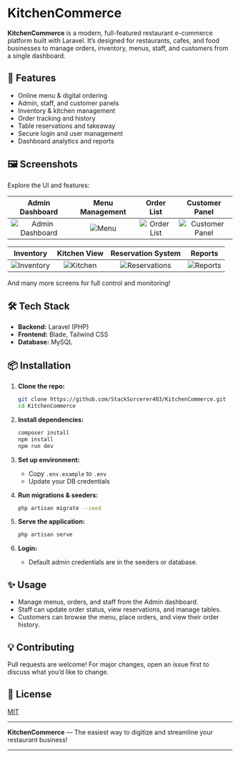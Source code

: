 # KitchenCommerce

**KitchenCommerce** is a modern, full-featured restaurant e-commerce platform built with Laravel. It’s designed for restaurants, cafes, and food businesses to manage orders, inventory, menus, staff, and customers from a single dashboard.

## 🚀 Features

* Online menu & digital ordering
* Admin, staff, and customer panels
* Inventory & kitchen management
* Order tracking and history
* Table reservations and takeaway
* Secure login and user management
* Dashboard analytics and reports

## 🖼️ Screenshots

Explore the UI and features:

|                                                      Admin Dashboard                                                      |                                                 Menu Management                                                |                                                      Order List                                                      |                                                      Customer Panel                                                      |
| :-----------------------------------------------------------------------------------------------------------------------: | :------------------------------------------------------------------------------------------------------------: | :------------------------------------------------------------------------------------------------------------------: | :----------------------------------------------------------------------------------------------------------------------: |
| ![Admin Dashboard](https://user-images.githubusercontent.com/48250220/191907727-6f3155f9-53c1-4f73-a639-15a3df620bb4.png) | ![Menu](https://user-images.githubusercontent.com/48250220/191907740-b59b4c10-6550-4b9e-bc35-483c633667f6.png) | ![Order List](https://user-images.githubusercontent.com/48250220/191907761-222d06bb-eca3-42cb-939a-c6da2cb6996e.png) | ![Customer Panel](https://user-images.githubusercontent.com/48250220/191907811-3e036e5e-b895-4e58-83b6-795c59cad218.png) |

|                                                      Inventory                                                      |                                                    Kitchen View                                                   |                                                   Reservation System                                                   |                                                      Reports                                                      |
| :-----------------------------------------------------------------------------------------------------------------: | :---------------------------------------------------------------------------------------------------------------: | :--------------------------------------------------------------------------------------------------------------------: | :---------------------------------------------------------------------------------------------------------------: |
| ![Inventory](https://user-images.githubusercontent.com/48250220/191907822-03fd61b9-a1fe-47fe-afd5-ac39249ffb1c.png) | ![Kitchen](https://user-images.githubusercontent.com/48250220/191907863-6a95633c-5b34-4e41-b6d7-d7aff6b09e55.png) | ![Reservations](https://user-images.githubusercontent.com/48250220/191907922-66f4cf96-4535-4515-8b2b-1586fd8e76e0.png) | ![Reports](https://user-images.githubusercontent.com/48250220/191907930-483ef487-60d9-49c5-8b37-45c0a50900ce.png) |

And many more screens for full control and monitoring!

## 🛠️ Tech Stack

* **Backend:** Laravel (PHP)
* **Frontend:** Blade, Tailwind CSS
* **Database:** MySQL

## 📦 Installation

1. **Clone the repo:**

   ```bash
   git clone https://github.com/StackSorcerer403/KitchenCommerce.git
   cd KitchenCommerce
   ```

2. **Install dependencies:**

   ```bash
   composer install
   npm install
   npm run dev
   ```

3. **Set up environment:**

   * Copy `.env.example` to `.env`
   * Update your DB credentials

4. **Run migrations & seeders:**

   ```bash
   php artisan migrate --seed
   ```

5. **Serve the application:**

   ```bash
   php artisan serve
   ```

6. **Login:**

   * Default admin credentials are in the seeders or database.

## ✨ Usage

* Manage menus, orders, and staff from the Admin dashboard.
* Staff can update order status, view reservations, and manage tables.
* Customers can browse the menu, place orders, and view their order history.

## 💡 Contributing

Pull requests are welcome! For major changes, open an issue first to discuss what you’d like to change.

## 📜 License

[MIT](LICENSE)

---

**KitchenCommerce** — The easiest way to digitize and streamline your restaurant business!

---
